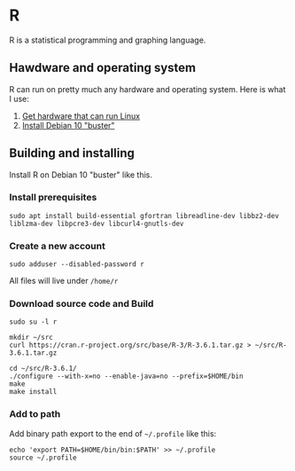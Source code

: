 # R

R is a statistical programming and graphing language.

## Hawdware and operating system 

R can run on pretty much any hardware and operating system. Here is what I use:

1. [Get hardware that can run Linux](https://github.com/alevchuk/minibank/blob/master/README.md#model-4--node-at-home)
2. [Install Debian 10 "buster"](https://github.com/alevchuk/minibank/blob/master/README.md#operating-system)


## Building and installing

Install R on Debian 10 "buster" like this.

### Install prerequisites
```
sudo apt install build-essential gfortran libreadline-dev libbz2-dev liblzma-dev libpcre3-dev libcurl4-gnutls-dev
```

### Create a new account
```
sudo adduser --disabled-password r
```
All files will live under `/home/r`

### Download source code and Build
```
sudo su -l r

mkdir ~/src
curl https://cran.r-project.org/src/base/R-3/R-3.6.1.tar.gz > ~/src/R-3.6.1.tar.gz

cd ~/src/R-3.6.1/
./configure --with-x=no --enable-java=no --prefix=$HOME/bin
make
make install
```

### Add to path

Add binary path export to the end of `~/.profile` like this:

```
echo 'export PATH=$HOME/bin/bin:$PATH' >> ~/.profile
source ~/.profile
```
